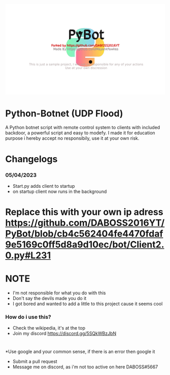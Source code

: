 <p align="center">
  <img src="https://github.com/DABOSS2016YT/PyBot/blob/master/banner.png">
</p>

# Python-Botnet (UDP Flood)

A Python botnet script with remote control system to clients with included backdoor, a powerful script and easy to modefy. I made it for education purpose i hereby accept no responsibily, use it at your own risk.


# Changelogs
### 05/04/2023
* Start.py adds client to startup
* on startup client now runs in the background

# Replace this with your own ip adress https://github.com/DABOSS2016YT/PyBot/blob/cb4c562404fe4470fdaf9e5169c0ff5d8a9d10ec/bot/Client2.0.py#L231

# NOTE
* I'm not responsible for what you do with this
* Don't say the devils made you do it
* I got bored and wanted to add a little to this project cause it seems cool


### How do i use this?
* Check the wikipedia, it's at the top
* Join my discord https://discord.gg/5SQkWBzJbN
#
*Use google and your common sense, if there is an error then google it
* Submit a pull request
* Message me on discord, as i'm not too active on here DABOSS#5667

